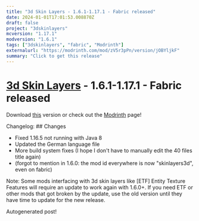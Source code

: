 ```yaml
---
title: "3d Skin Layers - 1.6.1-1.17.1 - Fabric released"
date: 2024-01-01T17:01:53.008870Z
draft: false
project: "3dskinlayers"
mcversion: "1.17.1"
modversion: "1.6.1"
tags: ["3dskinlayers", "fabric", "Modrinth"]
externalurl: "https://modrinth.com/mod/zV5r3pPn/version/jOBYljkF"
summary: "Click to get this release"
---
```

# [3d Skin Layers](/project/3dskinlayers) - 1.6.1-1.17.1 - Fabric released
Download [this](https://modrinth.com/mod/zV5r3pPn/version/jOBYljkF) version or check out the [Modrinth](https://modrinth.com/mod/zV5r3pPn) page!

Changelog: ## Changes
- Fixed 1.16.5 not running with Java 8
- Updated the German language file
- More build system fixes (I hope I don't have to manually edit the 40 files title again)
- (forgot to mention in 1.6.0: the mod id everywhere is now "skinlayers3d", even on fabric)

Note: Some mods interfacing with 3d skin layers like [ETF] Entity Texture Features will require an update to work again with 1.6.0+. If you need ETF or other mods that got broken by the update, use the old version until they have time to update for the new release.

Autogenerated post!

